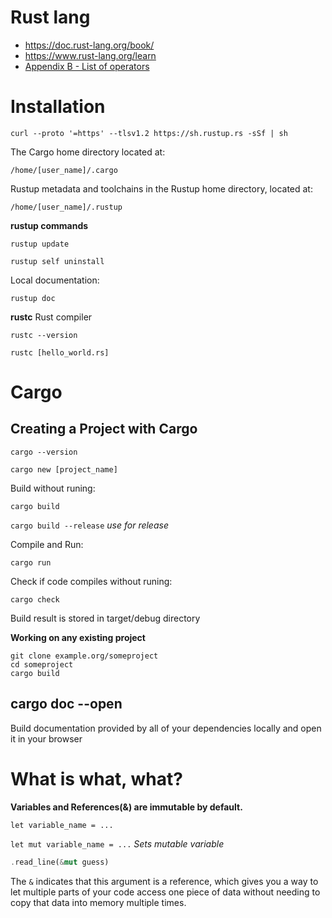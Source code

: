 # Rust lang
* https://doc.rust-lang.org/book/
* https://www.rust-lang.org/learn
* [Appendix B - List of operators](https://doc.rust-lang.org/book/appendix-02-operators.html)

# Installation

`curl --proto '=https' --tlsv1.2 https://sh.rustup.rs -sSf | sh`

The Cargo home directory located at:

`/home/[user_name]/.cargo`

Rustup metadata and toolchains in the Rustup home directory, located at:

`/home/[user_name]/.rustup`

**rustup commands**

`rustup update`

`rustup self uninstall`

Local documentation:

`rustup doc`

**rustc** Rust compiler

`rustc --version`

`rustc [hello_world.rs]`

# Cargo
## Creating a Project with Cargo

`cargo --version`

`cargo new [project_name]`

Build without runing:

`cargo build`

`cargo build --release` *use for release*

Compile and Run:

`cargo run`

Check if code compiles without runing:

`cargo check`

Build result is stored in target/debug directory

**Working on any existing project**

```
git clone example.org/someproject
cd someproject
cargo build
```

## cargo doc --open
Build documentation provided by all of your dependencies locally and open it in your browser

# What is what, what?

**Variables and References(&) are immutable by default.**

`let variable_name = ...`

`let mut variable_name = ...` *Sets mutable variable*

```rust
.read_line(&mut guess)
```
The `&` indicates that this argument is a reference, which gives you a way to let multiple parts of your code access one piece of data without needing to copy that data into memory multiple times.